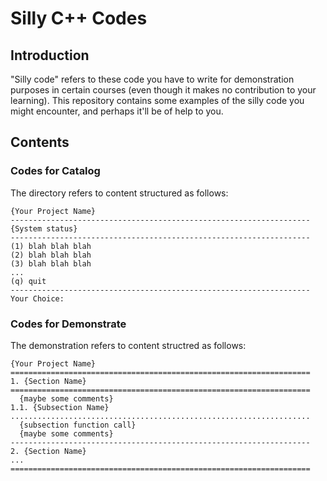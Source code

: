 # Silly C++ Codes

## Introduction

"Silly code" refers to these code you have to write for demonstration purposes in certain courses (even though it makes no contribution to your learning). This repository contains some examples of the silly code you might encounter, and perhaps it'll be of help to you.

## Contents

### Codes for Catalog

The directory refers to content structured as follows:

```
{Your Project Name}
-------------------------------------------------------------------
{System status}
-------------------------------------------------------------------
(1) blah blah blah
(2) blah blah blah
(3) blah blah blah
...
(q) quit
-------------------------------------------------------------------
Your Choice: 
```

### Codes for Demonstrate

The demonstration refers to content structred as follows:

```
{Your Project Name}
===================================================================
1. {Section Name}
===================================================================
  {maybe some comments}
1.1. {Subsection Name}
...................................................................
  {subsection function call}
  {maybe some comments}
-------------------------------------------------------------------
2. {Section Name}
...
===================================================================
```
